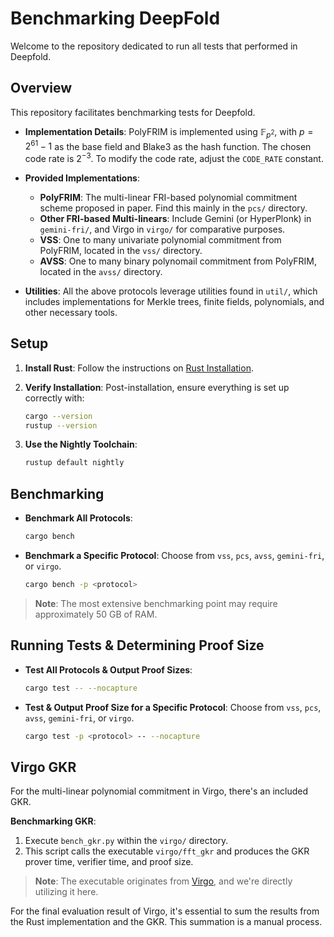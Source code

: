 # Benchmarking DeepFold

Welcome to the repository dedicated to run all tests that performed in Deepfold.

## Overview

This repository facilitates benchmarking tests for Deepfold.

- **Implementation Details**: PolyFRIM is implemented using $\mathbb{F}_{p^2}$, with $p = 2^{61} - 1$ as the base field and Blake3 as the hash function. The chosen code rate is $2^{-3}$. To modify the code rate, adjust the `CODE_RATE` constant.

- **Provided Implementations**:
  - **PolyFRIM**: The multi-linear FRI-based polynomial commitment scheme proposed in paper. Find this mainly in the `pcs/` directory.
  - **Other FRI-based Multi-linears**: Include Gemini (or HyperPlonk) in `gemini-fri/`, and Virgo in `virgo/` for comparative purposes.
  - **VSS**: One to many univariate polynomial commitment from PolyFRIM, located in the `vss/` directory.
  - **AVSS**: One to many binary polynomail commitment from PolyFRIM, located in the `avss/` directory.

- **Utilities**: All the above protocols leverage utilities found in `util/`, which includes implementations for Merkle trees, finite fields, polynomials, and other necessary tools.

## Setup

1. **Install Rust**: Follow the instructions on [Rust Installation](https://www.rust-lang.org/tools/install).
   
2. **Verify Installation**: Post-installation, ensure everything is set up correctly with:
   ```bash
   cargo --version
   rustup --version
   ```

3. **Use the Nightly Toolchain**: 
   ```bash
   rustup default nightly
   ```

## Benchmarking

- **Benchmark All Protocols**: 
  ```bash
  cargo bench
  ```
  
- **Benchmark a Specific Protocol**: Choose from `vss`, `pcs`, `avss`, `gemini-fri`, or `virgo`.
  ```bash
  cargo bench -p <protocol>
  ```
  
> **Note**: The most extensive benchmarking point may require approximately 50 GB of RAM.

## Running Tests & Determining Proof Size

- **Test All Protocols & Output Proof Sizes**: 
  ```bash
  cargo test -- --nocapture
  ```

- **Test & Output Proof Size for a Specific Protocol**: Choose from `vss`, `pcs`, `avss`, `gemini-fri`, or `virgo`.
  ```bash
  cargo test -p <protocol> -- --nocapture
  ```

## Virgo GKR

For the multi-linear polynomial commitment in Virgo, there's an included GKR.

**Benchmarking GKR**:
1. Execute `bench_gkr.py` within the `virgo/` directory.
2. This script calls the executable `virgo/fft_gkr` and produces the GKR prover time, verifier time, and proof size.

> **Note**: The executable originates from [Virgo](https://github.com/sunblaze-ucb/Virgo), and we're directly utilizing it here.

For the final evaluation result of Virgo, it's essential to sum the results from the Rust implementation and the GKR. This summation is a manual process.